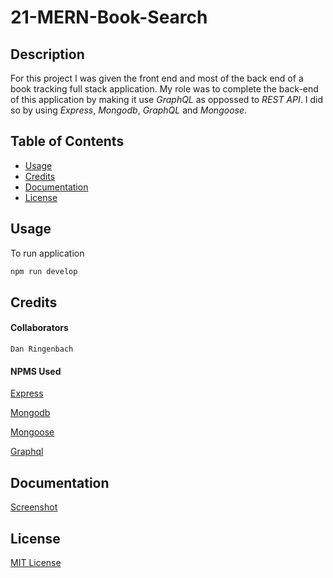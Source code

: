 # 21-MERN-Book-Search

## Description
For this project I was given the front end and most of the back end of a book tracking full stack application.  My role was to complete the back-end of this application by making it use *GraphQL* as oppossed to *REST API*.  I did so by using *Express*, *Mongodb*, *GraphQL* and *Mongoose*. 

## Table of Contents

- [Usage](#usage)
- [Credits](#credits)
- [Documentation](#documentation)
- [License](#license)

## Usage
To run application 

```bash
npm run develop
```

## Credits
#### Collaborators
    Dan Ringenbach
#### NPMS Used

[Express](https://www.npmjs.com/package/express)

[Mongodb](https://www.npmjs.com/package/mongodb)

[Mongoose](https://www.npmjs.com/package/mongoose)

[Graphql](https://www.npmjs.com/package/graphql)

## Documentation

[Screenshot](client/public/screenshot)

## License

[MIT License](license.txt)